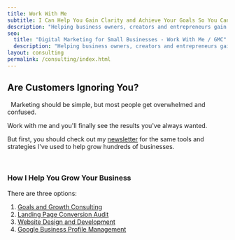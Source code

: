 ```yaml
---
title: Work With Me
subtitle: I Can Help You Gain Clarity and Achieve Your Goals So You Can Grow Your Business
description: "Helping business owners, creators and entrepreneurs gain clarity and achieve their goals with digital marketing. Strategy calls, SEO, web design and more."
seo:
  title: "Digital Marketing for Small Businesses - Work With Me / GMC"
  description: "Helping business owners, creators and entrepreneurs gain clarity and achieve their goals with digital marketing. Strategy calls, SEO, web design and more."
layout: consulting
permalink: /consulting/index.html
---
```


## Are Customers Ignoring You?

&nbsp;
Marketing should be simple, but most people get overwhelmed and confused.

Work with me and you'll finally see the results you've always wanted.

But first, you should check out my [newsletter](/newsletter/) for the same tools and strategies I've used to help grow hundreds of businesses.

&nbsp;
### How I Help You Grow Your Business

There are three options:

1. [Goals and Growth Consulting](/consulting/goals-and-growth/)
2. [Landing Page Conversion Audit](/consulting/landing-page-audit/)
3. [Website Design and Development](/consulting/website-design/)
4. [Google Business Profile Management](/consulting/gmb-management/)